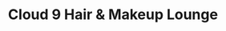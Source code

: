 ---
title: "Cloud 9 Hair & Makeup Lounge"
url: /virginia-beach/cloud-9-hair-and-makeup-lounge/
shop: hairdresser
---